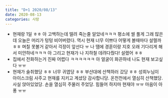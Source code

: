 ```yaml
---
title: "D+1 2020/08/13"
date: 2020-08-13
categories: 사랑
---
```

- 현재랑 1일 ㅎㅎ 아 고백하는데 떨려 죽는줄 알았네ㅋㅋㅋ 평소에 썰 풀게 그래 많은데 오늘은 머리가 텅텅 비어버렸다. 역시 현재 너무 이쁘다 어떻게 볼때마다 설렐까ㅎㅎ 며칠 못볼거 같아서 걱정이 앞선다 ㅠ 나 땜에 경훈이랑 지호 오래 기다리게 해서 미안하네ㅋㅋㅋ 아 그리고 현재가 나 지하철 데려다줬다! 설렜어 ㅎㅎ
- 집에서 전화하는거 진짜 어렵다 ㅋㅋㅋㅋㅋㅋ 아 얼굴이 화끈하네 나도 현재 보고싶다 ㅠㅠ
- 현재가 술취했당 ㅎㅎ 너무 귀엽당 ㅎㅎ 부산대에 산책하러 갔당 ㅎㅎ 성희누님이 아이스크림 사주고 현재를 지키고 계셨당 감사합니당. 온천천에서 열심히 산책했당. 사실 앉아있었당. 손을 열심히 주물러 주었당. 힘들어 하지마 현재야 ㅠㅠ 마음이 아퐁 ㅠㅠ
